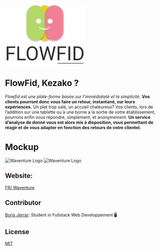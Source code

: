 ![FlowFeed Logo](https://github.com/BorisJerrar/flowfid/blob/master/mockup-logo/FlowfidLogo.png)

# FlowFid, Kezako ?

_Flowfid est une plate-forme basée sur l’immédiateté et la simplicité._
**Vos clients pourront donc vous faire un retour, instantané, sur leurs expériences.**
Un plat trop salé, un accueil chaleureux? Vos clients, lors de l’addition sur une tablette ou à une borne a la sortie de votre établissement, pourrons enfin vous répondre, simplement, et anonymement.
**Un service d’analyse de donné vous est alors mis à disposition, vous permettant de réagir et de vous adapter en fonction des retours de votre clientel.**

# Mockup

![Waventure Logo](https://github.com/BorisJerrar/flowfid/blob/master/mockup-logo/costumerview.png)
![Waventure Logo](https://github.com/BorisJerrar/flowfid/blob/master/mockup-logo/managerview.png)

## Website:

[FR/ Waventure](https://www.flowfid.com)

## Contributor

[Boris Jerrar](https://www.borisjerrar.fr): Student in Fullstack Web Developpement 🖥

## License

[MIT](https://choosealicense.com/licenses/mit/)
